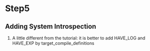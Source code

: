 # Step5
## Adding System Introspection

1. A little different from the tutorial: it is better to add HAVE_LOG and HAVE_EXP by target_compile_definitions

